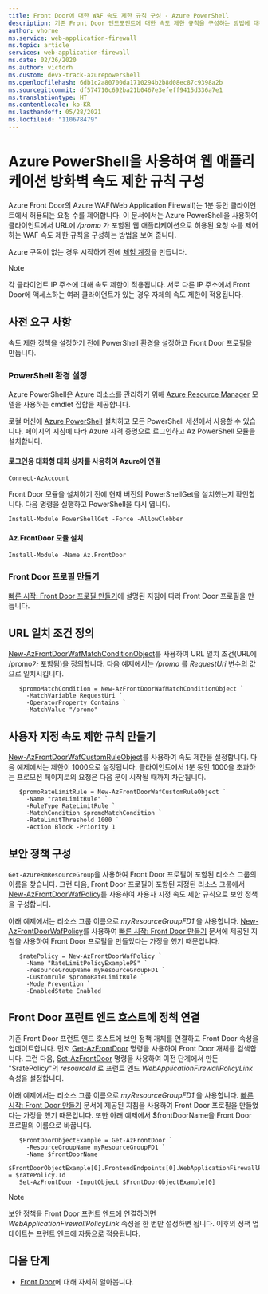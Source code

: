 ```yaml
---
title: Front Door에 대한 WAF 속도 제한 규칙 구성 - Azure PowerShell
description: 기존 Front Door 엔드포인트에 대한 속도 제한 규칙을 구성하는 방법에 대해 알아봅니다.
author: vhorne
ms.service: web-application-firewall
ms.topic: article
services: web-application-firewall
ms.date: 02/26/2020
ms.author: victorh
ms.custom: devx-track-azurepowershell
ms.openlocfilehash: 6db1c2a80700da1710294b2b8d08ec87c9398a2b
ms.sourcegitcommit: df574710c692ba21b0467e3efeff9415d336a7e1
ms.translationtype: HT
ms.contentlocale: ko-KR
ms.lasthandoff: 05/28/2021
ms.locfileid: "110678479"
---
```

# <a name="configure-a-web-application-firewall-rate-limit-rule-using-azure-powershell"></a>Azure PowerShell을 사용하여 웹 애플리케이션 방화벽 속도 제한 규칙 구성
Azure Front Door의 Azure WAF(Web Application Firewall)는 1분 동안 클라이언트에서 허용되는 요청 수를 제어합니다.
이 문서에서는 Azure PowerShell을 사용하여 클라이언트에서 URL에 */promo* 가 포함된 웹 애플리케이션으로 허용된 요청 수를 제어하는 WAF 속도 제한 규칙을 구성하는 방법을 보여 줍니다.

Azure 구독이 없는 경우 시작하기 전에 [체험 계정](https://azure.microsoft.com/free/?WT.mc_id=A261C142F)을 만듭니다.

> [!NOTE]
> 각 클라이언트 IP 주소에 대해 속도 제한이 적용됩니다. 서로 다른 IP 주소에서 Front Door에 액세스하는 여러 클라이언트가 있는 경우 자체의 속도 제한이 적용됩니다.

## <a name="prerequisites"></a>사전 요구 사항
속도 제한 정책을 설정하기 전에 PowerShell 환경을 설정하고 Front Door 프로필을 만듭니다.
### <a name="set-up-your-powershell-environment"></a>PowerShell 환경 설정
Azure PowerShell은 Azure 리소스를 관리하기 위해 [Azure Resource Manager](../../azure-resource-manager/management/overview.md) 모델을 사용하는 cmdlet 집합을 제공합니다. 

로컬 머신에 [Azure PowerShell](/powershell/azure/) 설치하고 모든 PowerShell 세션에서 사용할 수 있습니다. 페이지의 지침에 따라 Azure 자격 증명으로 로그인하고 Az PowerShell 모듈을 설치합니다.

#### <a name="connect-to-azure-with-an-interactive-dialog-for-sign-in"></a>로그인용 대화형 대화 상자를 사용하여 Azure에 연결
```
Connect-AzAccount

```
Front Door 모듈을 설치하기 전에 현재 버전의 PowerShellGet을 설치했는지 확인합니다. 다음 명령을 실행하고 PowerShell을 다시 엽니다.

```
Install-Module PowerShellGet -Force -AllowClobber
``` 

#### <a name="install-azfrontdoor-module"></a>Az.FrontDoor 모듈 설치 

```
Install-Module -Name Az.FrontDoor
```
### <a name="create-a-front-door-profile"></a>Front Door 프로필 만들기
[빠른 시작: Front Door 프로필 만들기](../../frontdoor/quickstart-create-front-door.md)에 설명된 지침에 따라 Front Door 프로필을 만듭니다.

## <a name="define-url-match-conditions"></a>URL 일치 조건 정의
[New-AzFrontDoorWafMatchConditionObject](/powershell/module/az.frontdoor/new-azfrontdoorwafmatchconditionobject)를 사용하여 URL 일치 조건(URL에 /promo가 포함됨)을 정의합니다.
다음 예제에서는 */promo* 를 *RequestUri* 변수의 값으로 일치시킵니다.

```powershell-interactive
   $promoMatchCondition = New-AzFrontDoorWafMatchConditionObject `
     -MatchVariable RequestUri `
     -OperatorProperty Contains `
     -MatchValue "/promo"
```
## <a name="create-a-custom-rate-limit-rule"></a>사용자 지정 속도 제한 규칙 만들기
[New-AzFrontDoorWafCustomRuleObject](/powershell/module/az.frontdoor/new-azfrontdoorwafcustomruleobject)를 사용하여 속도 제한을 설정합니다. 다음 예제에서는 제한이 1000으로 설정됩니다. 클라이언트에서 1분 동안 1000을 초과하는 프로모션 페이지로의 요청은 다음 분이 시작될 때까지 차단됩니다.

```powershell-interactive
   $promoRateLimitRule = New-AzFrontDoorWafCustomRuleObject `
     -Name "rateLimitRule" `
     -RuleType RateLimitRule `
     -MatchCondition $promoMatchCondition `
     -RateLimitThreshold 1000 `
     -Action Block -Priority 1
```


## <a name="configure-a-security-policy"></a>보안 정책 구성

`Get-AzureRmResourceGroup`을 사용하여 Front Door 프로필이 포함된 리소스 그룹의 이름을 찾습니다. 그런 다음, Front Door 프로필이 포함된 지정된 리소스 그룹에서 [New-AzFrontDoorWafPolicy](/powershell/module/az.frontdoor/new-azfrontdoorwafpolicy)를 사용하여 사용자 지정 속도 제한 규칙으로 보안 정책을 구성합니다.

아래 예제에서는 리소스 그룹 이름으로 *myResourceGroupFD1* 을 사용합니다. [New-AzFrontDoorWafPolicy](/powershell/module/az.frontdoor/new-azfrontdoorwafpolicy)를 사용하여 [빠른 시작: Front Door 만들기](../../frontdoor/quickstart-create-front-door.md) 문서에 제공된 지침을 사용하여 Front Door 프로필을 만들었다는 가정을 했기 때문입니다.

```powershell-interactive
   $ratePolicy = New-AzFrontDoorWafPolicy `
     -Name "RateLimitPolicyExamplePS" `
     -resourceGroupName myResourceGroupFD1 `
     -Customrule $promoRateLimitRule `
     -Mode Prevention `
     -EnabledState Enabled
```
## <a name="link-policy-to-a-front-door-front-end-host"></a>Front Door 프런트 엔드 호스트에 정책 연결
기존 Front Door 프런트 엔드 호스트에 보안 정책 개체를 연결하고 Front Door 속성을 업데이트합니다. 먼저 [Get-AzFrontDoor](/powershell/module/Az.FrontDoor/Get-AzFrontDoor) 명령을 사용하여 Front Door 개체를 검색합니다.
그런 다음, [Set-AzFrontDoor](/powershell/module/Az.FrontDoor/Set-AzFrontDoor) 명령을 사용하여 이전 단계에서 만든 "$ratePolicy"의 *resourceId* 로 프런트 엔드 *WebApplicationFirewallPolicyLink* 속성을 설정합니다. 

아래 예제에서는 리소스 그룹 이름으로 *myResourceGroupFD1* 을 사용합니다. [빠른 시작: Front Door 만들기](../../frontdoor/quickstart-create-front-door.md) 문서에 제공된 지침을 사용하여 Front Door 프로필을 만들었다는 가정을 했기 때문입니다. 또한 아래 예제에서 $frontDoorName을 Front Door 프로필의 이름으로 바꿉니다. 

```powershell-interactive
   $FrontDoorObjectExample = Get-AzFrontDoor `
     -ResourceGroupName myResourceGroupFD1 `
     -Name $frontDoorName
   $FrontDoorObjectExample[0].FrontendEndpoints[0].WebApplicationFirewallPolicyLink = $ratePolicy.Id
   Set-AzFrontDoor -InputObject $FrontDoorObjectExample[0]
 ```

> [!NOTE]
> 보안 정책을 Front Door 프런트 엔드에 연결하려면 *WebApplicationFirewallPolicyLink* 속성을 한 번만 설정하면 됩니다. 이후의 정책 업데이트는 프런트 엔드에 자동으로 적용됩니다.

## <a name="next-steps"></a>다음 단계

- [Front Door](../../frontdoor/front-door-overview.md)에 대해 자세히 알아봅니다.
